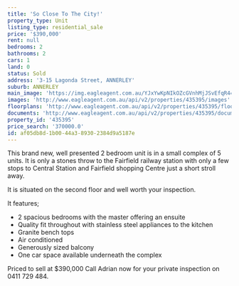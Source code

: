 ```yaml
---
title: 'So Close To The City!'
property_type: Unit
listing_type: residential_sale
price: '$390,000'
rent: null
bedrooms: 2
bathrooms: 2
cars: 1
land: 0
status: Sold
address: '3-15 Lagonda Street, ANNERLEY'
suburb: ANNERLEY
main_image: 'https://img.eagleagent.com.au/YJxYwKpNIkOZcGVnhMjJSvEfqR4=/1280x854/smart/https://s3-us-west-2.amazonaws.com/eagleagent-orig/images/6824104/115532775-image-M.jpg'
images: 'http://www.eagleagent.com.au/api/v2/properties/435395/images'
floorplans: 'http://www.eagleagent.com.au/api/v2/properties/435395/floorplans'
documents: 'http://www.eagleagent.com.au/api/v2/properties/435395/documents'
property_id: '435395'
price_search: '370000.0'
id: af05db8d-1b00-44a3-8930-2384d9a5187e
---
```

This brand new, well presented 2 bedroom unit is in a small complex of 5 units. It is only a stones throw to the Fairfield railway station with only a few stops to Central Station and Fairfield shopping Centre just a short stroll away.

It is situated on the second floor and well worth your inspection.

It features;
*  2 spacious bedrooms with the master offering an ensuite
*  Quality fit throughout with stainless steel appliances to the kitchen
*  Granite bench tops
*  Air conditioned
*  Generously sized balcony
*  One car space available underneath the complex

Priced to sell at $390,000
Call Adrian now for your private inspection on 0411 729 484.